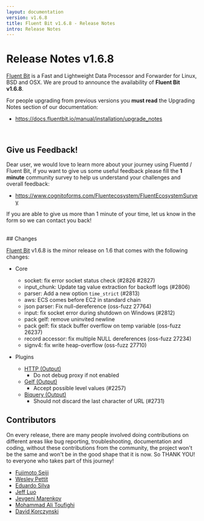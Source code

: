 ```yaml
---
layout: documentation
version: v1.6.8
title: Fluent Bit v1.6.8 - Release Notes
intro: Release Notes
---
```


# Release Notes v1.6.8

[Fluent Bit](http://fluentbit.io) is a Fast and Lightweight Data Processor and Forwarder for Linux, BSD and OSX. We are proud to announce the availability of __Fluent Bit v1.6.8__.

For people upgrading from previous versions you __must read__ the Upgrading Notes section of our documentation:

- <a href="https://docs.fluentbit.io/manual/installation/upgrade_notes">https://docs.fluentbit.io/manual/installation/upgrade_notes</a>

<br>

## Give us Feedback!

Dear user, we would love to learn more about your journey using Fluentd / Fluent Bit, if you want to give us some useful feedback please fill the __1 minute__ community survey to help us understand your challenges and overall feedback:

- <a href="https://www.cognitoforms.com/Fluentecosystem/FluentEcosystemSurvey">https://www.cognitoforms.com/Fluentecosystem/FluentEcosystemSurvey</a>

If you are able to give us more than 1 minute of your time, let us know in the form so we can contact you back!

<br>
## Changes

[Fluent Bit](https://fluentbit.io) v1.6.8 is the minor release on 1.6 that comes with the following changes:

 - Core
   - socket: fix error socket status check (#2826 #2827)
   - input_chunk: Update tag value extraction for backoff logs (#2806)
   - parser: Add a new option ```time_strict``` (#2813)
   - aws: ECS comes before EC2 in standard chain
   - json parser: Fix null-dereference (oss-fuzz 27764)
   - input: fix socket error during shutdown on Windows (#2812)
   - pack gelf: remove uninvited newline
   - pack gelf: fix stack buffer overflow on temp variable (oss-fuzz 26237)
   - record accessor: fix multiple NULL dereferences (oss-fuzz 27234)
   - signv4: fix write heap-overflow (oss-fuzz 27710)

 - Plugins
   - [HTTP (Output)](https://docs.fluentbit.io/manual/pipeline/outputs/http/)
      - Do not debug proxy if not enabled
   - [Gelf (Output)](https://docs.fluentbit.io/manual/pipeline/outputs/gelf/)
      - Accept possible level values (#2257)
   - [Biquery (Output)](https://docs.fluentbit.io/manual/pipeline/outputs/biquery/)
      - Should not discard the last character of URL (#2731)

## Contributors

On every release, there are many people involved doing contributions on different areas like bug reporting, troubleshooting, documentation and coding, without these contributions from the community, the project won't be the same and won't be in the good shape that it is now. So THANK YOU! to everyone who takes part of this journey!

- [Fujimoto Seiji](https://github.com/fujimotos)
- [Wesley Pettit](https://github.com/PettitWesley)
- [Eduardo Silva](https://github.com/edsiper)
- [Jeff Luo](https://github.com/JeffLuoo)
- [Jevgeni Marenkov](https://github.com/jevgenimarenkov)
- [Mohammad Ali Toufighi](https://github.com/alitoufighi)
- [David Korczynski](https://github.com/DavidKorczynski)
